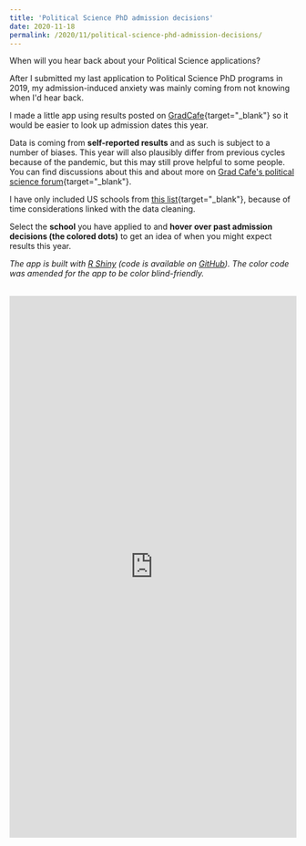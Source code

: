 ```yaml
---
title: 'Political Science PhD admission decisions'
date: 2020-11-18
permalink: /2020/11/political-science-phd-admission-decisions/
---
```


When will you hear back about your Political Science applications?

<!--more-->

After I submitted my last application to Political Science PhD programs in 2019, my admission-induced anxiety was mainly coming from not knowing when I'd hear back.

I made a little app using results posted on [GradCafe](https://www.thegradcafe.com/){target="_blank"} so it would be easier to look up admission dates this year.

Data is coming from **self-reported results** and as such is subject to a number of biases. This year will also plausibly differ from previous cycles because of the pandemic, but this may still prove helpful to some people. You can find discussions about this and about more on [Grad Cafe's political science forum](https://forum.thegradcafe.com/forum/36-political-science/){target="_blank"}.

I have only included US schools from [this list](https://www.usnews.com/best-graduate-schools/top-humanities-schools/political-science-rankings?_sort=rank-desc){target="_blank"}, because of time considerations linked with the data cleaning.

Select the **school** you have applied to and **hover over past admission decisions (the colored dots)** to get an idea of when you might expect results this year.

*The app is built with [R Shiny](https://martindevaux.com/2021/01/r_resources_beginners_intermediate/) (code is available on [GitHub](https://github.com/MartinDevaux/GradCafe)). The color code was amended for the app to be color blind-friendly.*

<br/>


<iframe height="950" width="100%" frameborder="no" src="https://martin-essai.shinyapps.io/gradcafe"> </iframe>
